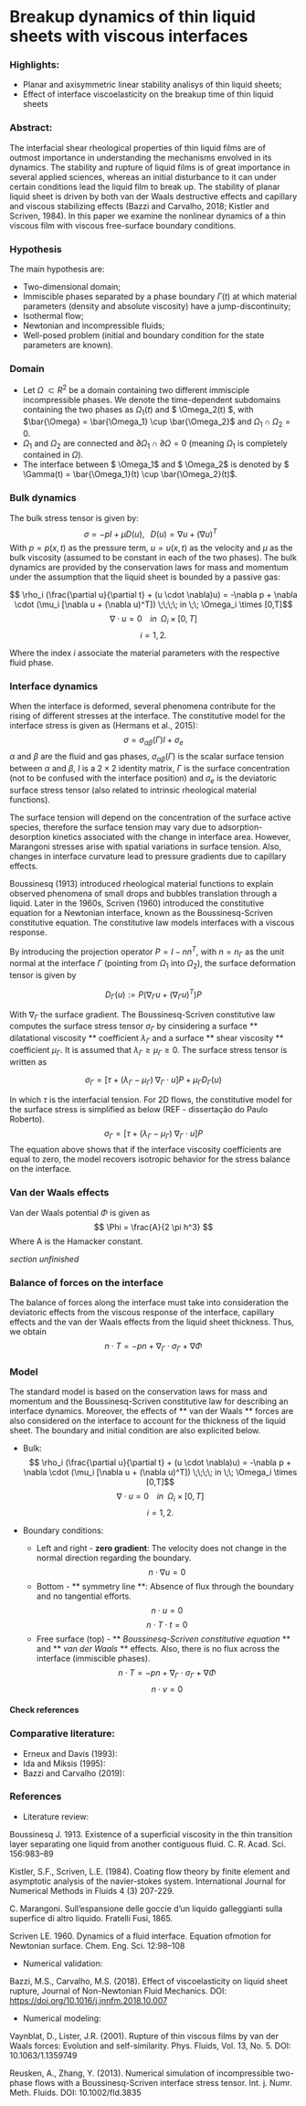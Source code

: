 # Breakup dynamics of thin liquid sheets with viscous interfaces

### Highlights:
- Planar and axisymmetric linear stability analisys of thin liquid sheets;
- Effect of interface viscoelasticity on the breakup time of thin liquid sheets

### Abstract:
The interfacial shear rheological properties of thin liquid films are of outmost importance in understanding the mechanisms envolved in its dynamics. The stability and rupture of liquid films is of great importance in several applied sciences, whereas an initial disturbance to it can under certain conditions lead the liquid film  to break up. The stability of planar liquid sheet is driven by both van der Waals destructive effects and capillary and viscous stabilizing effects (Bazzi and Carvalho, 2018; Kistler and Scriven, 1984). In this paper we examine the nonlinear dynamics of a thin viscous film with viscous free-surface boundary conditions.

### Hypothesis
The main hypothesis are:
- Two-dimensional domain;
- Immiscible phases separated by a phase boundary $\Gamma (t)$ at which material parameters (density and absolute viscosity) have a jump-discontinuity;
- Isothermal flow;
- Newtonian and incompressible fluids;
- Well-posed problem (initial and boundary condition for the state parameters are known).

### Domain

- Let $\Omega \; \subset R^2$ be a domain containing two different immisciple incompressible phases. We denote the time-dependent subdomains containing the two phases as $\Omega_1(t)$ and $ \Omega_2(t) $, with $\bar{\Omega} = \bar{\Omega_1} \cup \bar{\Omega_2}$ and $\Omega_1 \cap \Omega_2 = 0$. 
- $\Omega_1$ and $\Omega_2$ are connected and $\partial \Omega_1 \cap \partial \Omega = 0$ (meaning $\Omega_1$ is completely contained in $\Omega$).
- The interface between $ \Omega_1$ and $ \Omega_2$ is denoted by $ \Gamma(t) =  \bar{\Omega_1}(t) \cup \bar{\Omega_2}(t)$.

### Bulk dynamics
The bulk stress tensor is given by:
$$ \sigma = -pI + \mu D(u), \; \; \; D(u) = \nabla u + (\nabla u)^T \; \; \;$$
With $p = p(x, t)$ as the pressure term, $u = u(x,t)$ as the velocity and $\mu$ as the bulk viscosity (assumed to be constant in each of the two phases). The bulk dynamics are provided by the conservation laws for mass and momentum under the assumption that the liquid sheet is bounded by a passive gas:

$$ \rho_i (\frac{\partial u}{\partial t} + (u \cdot \nabla)u) = -\nabla p + \nabla \cdot (\mu_i [\nabla u + (\nabla u)^T]) \;\;\;\; in \;\; \Omega_i \times [0,T]$$
$$ \nabla \cdot u = 0 \;\;\;\; in \;\; \Omega_i \times [0,T]$$
$$ i = 1,2. $$ 

Where the index $i$ associate the material parameters with the respective fluid phase. 

### Interface dynamics
When the interface is deformed, several phenomena contribute for the rising of different stresses at the interface. The constitutive model for the interface stress is given as (Hermans et al., 2015): 
$$ \sigma = \sigma_{\alpha\beta}(\Gamma)I + \sigma_e$$
$\alpha$ and $\beta$ are the fluid and gas phases, $\sigma_{\alpha\beta}(\Gamma)$ is the scalar surface tension between $\alpha$ and $\beta$, $I$ is a $2 \times 2$ identity matrix, $\Gamma$ is the surface concentration (not to be confused with the interface position) and $\sigma_e$ is the deviatoric surface stress tensor (also related to intrinsic rheological material functions). 

The surface tension will depend on the concentration of the surface active species, therefore the surface tension may vary due to adsorption-desorption kinetics associated with the change in interface area. However, Marangoni stresses arise with spatial variations in surface tension. Also, changes in interface curvature lead to pressure gradients due to capillary effects. 

Boussinesq (1913) introduced rheological material functions to explain observed phenomena of small drops and bubbles translation through a liquid. Later in the 1960s, Scriven (1960) introduced the constitutive equation for a Newtonian interface, known as the Boussinesq-Scriven constitutive equation. The constitutive law models interfaces with a viscous response.


By introducing the projection operator $P = I - nn^T$, with $n = n_\Gamma$ as the unit normal at the interface $\Gamma$ (pointing from $\Omega_1$ into $\Omega_2$), the surface deformation tensor is given by

$$ D_\Gamma (u) := P(\nabla_\Gamma u + (\nabla_\Gamma u)^T)P $$

With $\nabla_\Gamma$ the surface gradient. The Boussinesq-Scriven constitutive law computes the surface stress tensor $\sigma_\Gamma$ by cinsidering a surface ** dilatational viscosity ** coefficient $\lambda_\Gamma$ and a surface ** shear viscosity ** coefficient $\mu_\Gamma$. It is assumed that $\lambda_\Gamma \ge \mu_\Gamma \ge 0$. The surface stress tensor is written as 

$$ \sigma_\Gamma = [\tau + (\lambda_\Gamma - \mu_\Gamma) \; \nabla_\Gamma \cdot u]P + \mu_\Gamma D_\Gamma (u)$$ 

In which $\tau$ is the interfacial tension. For 2D flows, the constitutive model for the surface stress is simplified as below (REF - dissertação do Paulo Roberto). 
$$ \sigma_\Gamma = [\tau + (\lambda_\Gamma - \mu_\Gamma) \; \nabla_\Gamma \cdot u]P $$
The equation above shows that if the interface viscosity coefficients are equal to zero, the model recovers isotropic behavior for the stress balance on the interface.

### Van der Waals effects

Van der Waals potential $\Phi$ is given as
$$ \Phi = \frac{A}{2 \pi h^3} $$
Where A is the Hamacker constant. 

*section unfinished*

### Balance of forces on the interface

The balance of forces along the interface must take into consideration the deviatoric effects from the viscous response of the interface, capillary effects and the van der Waals effects from the liquid sheet thickness. Thus, we obtain
$$ n\cdot T = -p n + \nabla_\Gamma \cdot \sigma_\Gamma + \nabla \Phi $$

### Model

The standard model is based on the conservation laws for mass and momentum and  the Boussinesq-Scriven constitutive law for describing an interface dynamics. Moreover, the effects of ** van der Waals ** forces are also considered on the interface to account for the thickness of the liquid sheet. The boundary and initial condition are also explicited below.

- Bulk:
$$ \rho_i (\frac{\partial u}{\partial t} + (u \cdot \nabla)u) = -\nabla p + \nabla \cdot (\mu_i [\nabla u + (\nabla u)^T]) \;\;\;\; in \;\; \Omega_i \times [0,T]$$
$$ \nabla \cdot u = 0 \;\;\;\; in \;\; \Omega_i \times [0,T]$$
$$ i = 1,2. $$


- Boundary conditions:

    - Left and right - **zero gradient**: The velocity does not change in the normal direction regarding the boundary.
    $$ n \cdot \nabla u = 0 $$
    - Bottom -  ** symmetry line **: Absence of flux through the boundary and no tangential efforts.
    $$ n \cdot u = 0 $$ 
    $$n \cdot T \cdot t = 0 $$
    - Free surface (top) - ** *Boussinesq-Scriven constitutive equation* ** and ** *van der Waals* ** effects. Also, there is no flux across the interface (immiscible phases). 
    $$ n \cdot T = -p n + \nabla_\Gamma \cdot \sigma_\Gamma + \nabla \Phi  $$
    $$ n \cdot v = 0 $$
        
#### Check references

### Comparative literature:
- Erneux and Davis (1993): 
- Ida and Miksis (1995):
- Bazzi and Carvalho (2019):

### References

- Literature review:

Boussinesq J. 1913. Existence of a superficial viscosity in the thin transition layer separating one liquid from another contiguous fluid. C. R. Acad. Sci. 156:983–89

Kistler, S.F., Scriven, L.E. (1984). Coating flow theory by finite element and asymptotic analysis of the navier-stokes system. International Journal for Numerical Methods in Fluids 4 (3) 207-229.

C. Marangoni. Sull’espansione delle goccie d’un liquido galleggianti sulla superfice di altro liquido. Fratelli Fusi, 1865.

Scriven LE. 1960. Dynamics of a fluid interface. Equation ofmotion for Newtonian surface. Chem. Eng. Sci. 12:98–108

- Numerical validation:

Bazzi, M.S., Carvalho, M.S. (2018). Effect of viscoelasticity on liquid sheet rupture, Journal of Non-Newtonian Fluid Mechanics. DOI: https://doi.org/10.1016/j.jnnfm.2018.10.007


- Numerical modeling:

Vaynblat, D., Lister, J.R. (2001). Rupture of thin viscous films by van der Waals forces: Evolution and self-similarity. Phys. Fluids, Vol. 13, No. 5. DOI: 10.1063/1.1359749

Reusken, A., Zhang, Y. (2013). Numerical simulation of incompressible two-phase flows with a Boussinesq-Scriven interface stress tensor. Int. j. Numr. Meth. Fluids. DOI: 10.1002/fld.3835

